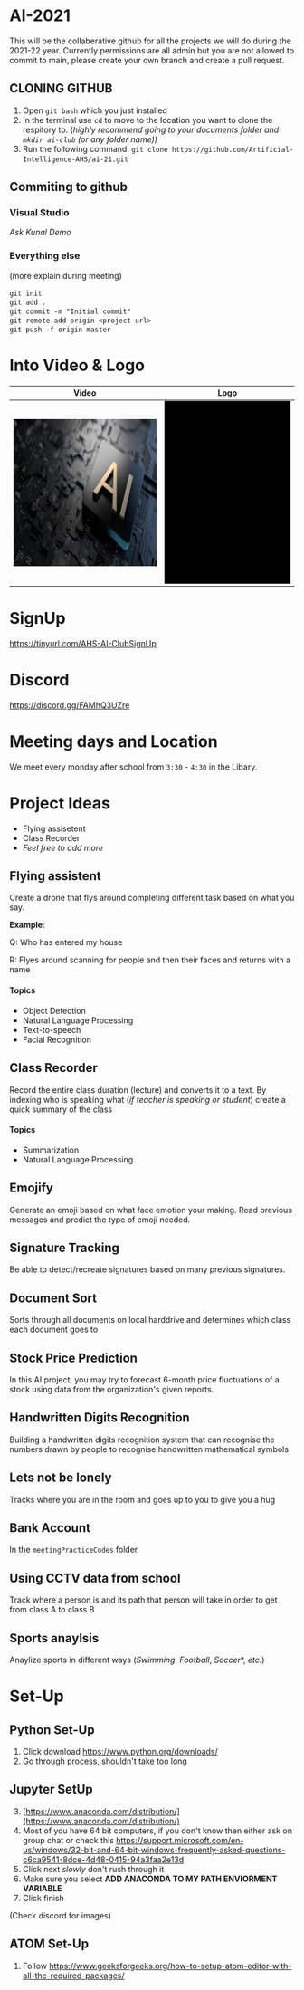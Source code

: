 # AI-2021

This will be the collaberative github for all the projects we will do during the 2021-22 year. Currently permissions are all admin but you are not allowed to commit to main, please create your own branch and create a pull request. 

## **CLONING GITHUB**

1. Open `git bash` which you just installed
2.  In the terminal use `cd` to move to the location you want to clone the respitory to. (*highly recommend going to your documents folder and `mkdir ai-club` (or any folder name))* 
3.  Run the following command. `git clone https://github.com/Artificial-Intelligence-AHS/ai-21.git`


## **Commiting to github**

### Visual Studio
*Ask Kunal Demo*
### Everything else
 (more explain during meeting)
```git
git init
git add .
git commit -m "Initial commit"
git remote add origin <project url>
git push -f origin master
```

# Into Video & Logo

|Video|Logo|
|-|-|
|<a href="https://www.youtube.com/watch?v=foDxFqfggR4"><img src="https://github.com/Artifical-Intelligence-AHS/ai-21/blob/main/readMeInfo/aiLogo.png" align="left" height="260" width="480" ></a>|<a href="https://www.youtube.com/watch?v=foDxFqfggR4"><img src="https://github.com/Artifical-Intelligence-AHS/ai-21/blob/main/readMeInfo/logoBlackBackground.gif" align="right" height="323" width="426" ></a>|



# SignUp
https://tinyurl.com/AHS-AI-ClubSignUp
# Discord
https://discord.gg/FAMhQ3UZre
# Meeting days and Location
We meet every monday after school from `3:30` - `4:30` in the Libary. 

# Project Ideas
- Flying assisetent
- Class Recorder
- *Feel free to add more*

## **Flying assistent**

Create a drone that flys around completing different task based on what you say. 

**Example**: 

Q: Who has entered my house

R: Flyes around scanning for people and then their faces and returns with a name
#### Topics
- Object Detection
- Natural Language Processing
- Text-to-speech
- Facial Recognition

## **Class Recorder**

Record the entire class duration (lecture) and converts it to a text. By indexing who is speaking what (*if teacher is speaking or student*) create a quick summary of the class

#### Topics
- Summarization
- Natural Language Processing

## **Emojify** 
Generate an emoji based on what face emotion your making. Read previous messages and predict the type of emoji needed.

## **Signature Tracking**

Be able to detect/recreate signatures based on many previous signatures. 

## **Document Sort**
Sorts through all documents on local harddrive and determines which class each document goes to


## **Stock Price Prediction**
In this AI project, you may try to forecast 6-month price fluctuations of a stock using data from the organization's given reports.

## **Handwritten Digits Recognition**
Building a handwritten digits recognition system that can recognise the numbers drawn by people to recognise handwritten mathematical symbols

## **Lets not be lonely**
Tracks where you are in the room and goes up to you to give you a hug

## **Bank Account**
In the `meetingPracticeCodes` folder
## **Using CCTV data from school** 
Track where a person is and its path that person will take in order to get from class A to class B



## **Sports anaylsis**
Anaylize sports in different ways (*Swimming*, *Football*, *Soccer**, *etc.*)



# **Set-Up**
## **Python Set-Up**
1. Click download https://www.python.org/downloads/
2. Go through process, shouldn't take too long 


## **Jupyter SetUp**
3. [https://www.anaconda.com/distribution/](https://www.anaconda.com/distribution/)
4. Most of you have 64 bit computers, if you don't know then either ask on group chat or check this https://support.microsoft.com/en-us/windows/32-bit-and-64-bit-windows-frequently-asked-questions-c6ca9541-8dce-4d48-0415-94a3faa2e13d
5. Click next *slowly* don't rush through it
6. Make sure you select **ADD ANACONDA TO MY PATH ENVIORMENT VARIABLE**
7. Click finish

(Check discord for images)

## **ATOM Set-Up** 
1. Follow https://www.geeksforgeeks.org/how-to-setup-atom-editor-with-all-the-required-packages/

